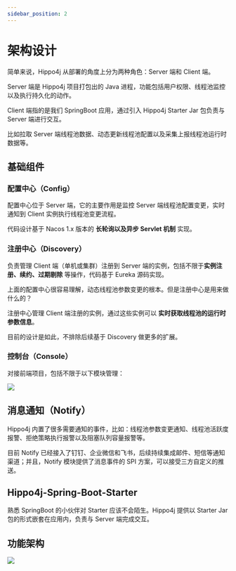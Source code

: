 ```yaml
---
sidebar_position: 2
---
```


# 架构设计

简单来说，Hippo4j 从部署的角度上分为两种角色：Server 端和 Client 端。

Server 端是 Hippo4j 项目打包出的 Java 进程，功能包括用户权限、线程池监控以及执行持久化的动作。

Client 端指的是我们 SpringBoot 应用，通过引入 Hippo4j Starter Jar 包负责与 Server 端进行交互。

比如拉取 Server 端线程池数据、动态更新线程池配置以及采集上报线程池运行时数据等。

## 基础组件

### 配置中心（Config）

配置中心位于 Server 端，它的主要作用是监控 Server 端线程池配置变更，实时通知到 Client 实例执行线程池变更流程。

代码设计基于 Nacos 1.x 版本的 **长轮询以及异步 Servlet 机制** 实现。

### 注册中心（Discovery）

负责管理 Client 端（单机或集群）注册到 Server 端的实例，包括不限于**实例注册、续约、过期剔除** 等操作，代码基于 Eureka 源码实现。

上面的配置中心很容易理解，动态线程池参数变更的根本。但是注册中心是用来做什么的？

注册中心管理 Client 端注册的实例，通过这些实例可以 **实时获取线程池的运行时参数信息**。

目前的设计是如此，不排除后续基于 Discovery 做更多的扩展。

### 控制台（Console）

对接前端项目，包括不限于以下模块管理：

![](https://oss.open8gu.com/image-20211107122504126.png)

## 消息通知（Notify）

Hippo4j 内置了很多需要通知的事件，比如：线程池参数变更通知、线程池活跃度报警、拒绝策略执行报警以及阻塞队列容量报警等。

目前 Notify 已经接入了钉钉、企业微信和飞书，后续持续集成邮件、短信等通知渠道；并且，Notify 模块提供了消息事件的 SPI 方案，可以接受三方自定义的推送。

## Hippo4j-Spring-Boot-Starter

熟悉 SpringBoot 的小伙伴对 Starter 应该不会陌生。Hippo4j 提供以 Starter Jar 包的形式嵌套在应用内，负责与 Server 端完成交互。

## 功能架构

![](https://oss.open8gu.com/image-20211105230953626.png)

